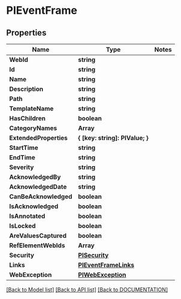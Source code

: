 # PIEventFrame

## Properties
Name | Type | Notes
------------ | ------------- | -------------
**WebId** | **string**
**Id** | **string**
**Name** | **string**
**Description** | **string**
**Path** | **string**
**TemplateName** | **string**
**HasChildren** | **boolean**
**CategoryNames** | **Array<string>**
**ExtendedProperties** | **{ [key: string]: PIValue; }**
**StartTime** | **string**
**EndTime** | **string**
**Severity** | **string**
**AcknowledgedBy** | **string**
**AcknowledgedDate** | **string**
**CanBeAcknowledged** | **boolean**
**IsAcknowledged** | **boolean**
**IsAnnotated** | **boolean**
**IsLocked** | **boolean**
**AreValuesCaptured** | **boolean**
**RefElementWebIds** | **Array<string>**
**Security** | **[**PISecurity**](../models/PISecurity.md)**
**Links** | **[**PIEventFrameLinks**](../models/PIEventFrameLinks.md)**
**WebException** | **[**PIWebException**](../models/PIWebException.md)**

[[Back to Model list]](../../DOCUMENTATION.md#documentation-for-models) [[Back to API list]](../../DOCUMENTATION.md#documentation-for-api-endpoints) [[Back to DOCUMENTATION]](../../DOCUMENTATION.md)

